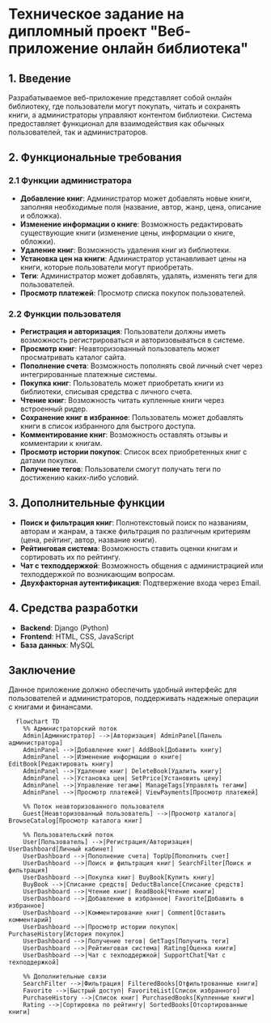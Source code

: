 # Техническое задание на дипломный проект "Веб-приложение онлайн библиотека"

## 1. Введение

Разрабатываемое веб-приложение представляет собой онлайн библиотеку, где пользователи могут покупать, читать и сохранять книги, а администраторы управляют контентом библиотеки. Система предоставляет функционал для взаимодействия как обычных пользователей, так и администраторов.

## 2. Функциональные требования

### 2.1 Функции администратора

- **Добавление книг**: Администратор может добавлять новые книги, заполняя необходимые поля (название, автор, жанр, цена, описание и обложка).
- **Изменение информации о книге**: Возможность редактировать существующие книги (изменение цены, информации о книге, обложки).
- **Удаление книг**: Возможность удаления книг из библиотеки.
- **Установка цен на книги**: Администратор устанавливает цены на книги, которые пользователи могут приобретать.
- **Теги**: Администратор может добавлять, удалять, изменять теги для пользователей.
- **Просмотр платежей**: Просмотр списка покупок пользователей.

### 2.2 Функции пользователя

- **Регистрация и авторизация**: Пользователи должны иметь возможность регистрироваться и авторизовываться в системе.
- **Просмотр книг**: Неавторизованный пользователь может просматривать каталог сайта.
- **Пополнение счета**: Возможность пополнять свой личный счет через интегрированные платежные системы.
- **Покупка книг**: Пользователь может приобретать книги из библиотеки, списывая средства с личного счета.
- **Чтение книг**: Возможность читать купленные книги через встроенный ридер.
- **Сохранение книг в избранное**: Пользователь может добавлять книги в список избранного для быстрого доступа.
- **Комментирование книг**: Возможность оставлять отзывы и комментарии к книгам.
- **Просмотр истории покупок**: Список всех приобретенных книг с датами покупки.
- **Получение тегов**: Пользователи смогут получать теги по достижению каких-либо условий.

## 3. Дополнительные функции

- **Поиск и фильтрация книг**: Полнотекстовый поиск по названиям, авторам и жанрам, а также фильтрация по различным критериям (цена, рейтинг, автор, название книги).
- **Рейтинговая система**: Возможность ставить оценки книгам и сортировать их по рейтингу.
- **Чат с техподдержкой**: Возможность общения с администрацией или техподдержкой по возникающим вопросам.
- **Двухфакторная аутентификация**: Подтвержение входа через Email.

## 4. Средства разработки

- **Backend**: Django (Python)
- **Frontend**: HTML, CSS, JavaScript
- **База данных**: MySQL

## Заключение

Данное приложение должно обеспечить удобный интерфейс для пользователей и администраторов, поддерживать надежные операции с книгами и финансами.


```mermaid
  flowchart TD
    %% Администраторский поток
    Admin[Администратор] -->|Авторизация| AdminPanel[Панель администратора]
    AdminPanel -->|Добавление книг| AddBook[Добавить книгу]
    AdminPanel -->|Изменение информации о книге| EditBook[Редактировать книгу]
    AdminPanel -->|Удаление книг| DeleteBook[Удалить книгу]
    AdminPanel -->|Установка цен| SetPrice[Установить цену]
    AdminPanel -->|Управление тегами| ManageTags[Управлять тегами]
    AdminPanel -->|Просмотр платежей| ViewPayments[Просмотр платежей]

    %% Поток неавторизованного пользователя
    Guest[Неавторизованный пользователь] -->|Просмотр каталога| BrowseCatalog[Просмотр каталога книг]

    %% Пользовательский поток
    User[Пользователь] -->|Регистрация/Авторизация| UserDashboard[Личный кабинет]
    UserDashboard -->|Пополнение счета| TopUp[Пополнить счет]
    UserDashboard -->|Поиск и фильтрация книг| SearchFilter[Поиск и фильтрация]
    UserDashboard -->|Покупка книг| BuyBook[Купить книгу]
    BuyBook -->|Списание средств| DeductBalance[Списание средств]
    UserDashboard -->|Чтение книг| ReadBook[Чтение книги]
    UserDashboard -->|Добавление в избранное| Favorite[Добавить в избранное]
    UserDashboard -->|Комментирование книг| Comment[Оставить комментарий]
    UserDashboard -->|Просмотр истории покупок| PurchaseHistory[История покупок]
    UserDashboard -->|Получение тегов| GetTags[Получить теги]
    UserDashboard -->|Рейтинговая система| Rating[Оценка книги]
    UserDashboard -->|Чат с техподдержкой| SupportChat[Чат с техподдержкой]

    %% Дополнительные связи
    SearchFilter -->|Фильтрация| FilteredBooks[Отфильтрованные книги]
    Favorite -->|Быстрый доступ| FavoriteList[Список избранного]
    PurchaseHistory -->|Список книг| PurchasedBooks[Купленные книги]
    Rating -->|Сортировка по рейтингу| SortedBooks[Отсортированные книги]
```

